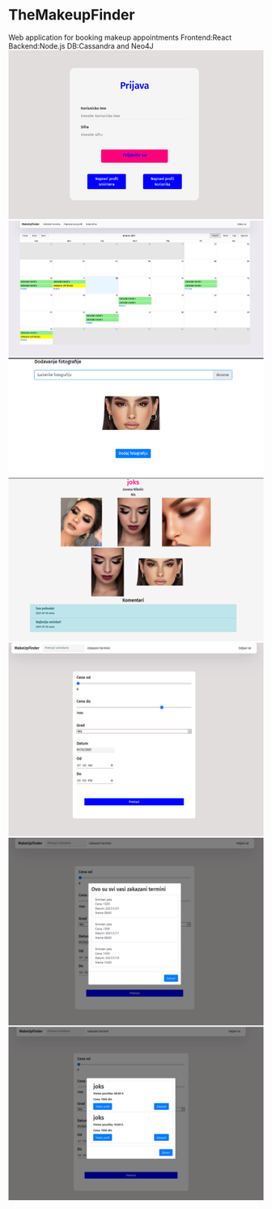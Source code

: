 # TheMakeupFinder
Web application for booking makeup appointments
Frontend:React
Backend:Node.js
DB:Cassandra and Neo4J
![alt text](https://github.com/TheCodingPie/TheMakeupFinder/blob/main/Screenshots/Login.PNG)
![alt text](https://github.com/TheCodingPie/TheMakeupFinder/blob/main/Screenshots/artistHomePage.PNG)
![alt text](https://github.com/TheCodingPie/TheMakeupFinder/blob/main/Screenshots/addPhoto.PNG)
![alt text](https://github.com/TheCodingPie/TheMakeupFinder/blob/main/Screenshots/artistProfile.PNG)
![alt text](https://github.com/TheCodingPie/TheMakeupFinder/blob/main/Screenshots/clientHomePage.PNG)
![alt text](https://github.com/TheCodingPie/TheMakeupFinder/blob/main/Screenshots/bookedAppointments.PNG)
![alt text](https://github.com/TheCodingPie/TheMakeupFinder/blob/main/Screenshots/AppointmentsSearch.PNG)
